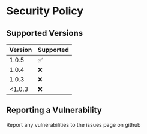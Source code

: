 # Security Policy

## Supported Versions

| Version | Supported          |
| ------- | ------------------ |
| 1.0.5   | :white_check_mark: |
| 1.0.4   | :x:                |
| 1.0.3   | :x:                |
|<1.0.3   | :x:                |

## Reporting a Vulnerability

Report any vulnerabilities to the issues page on github

